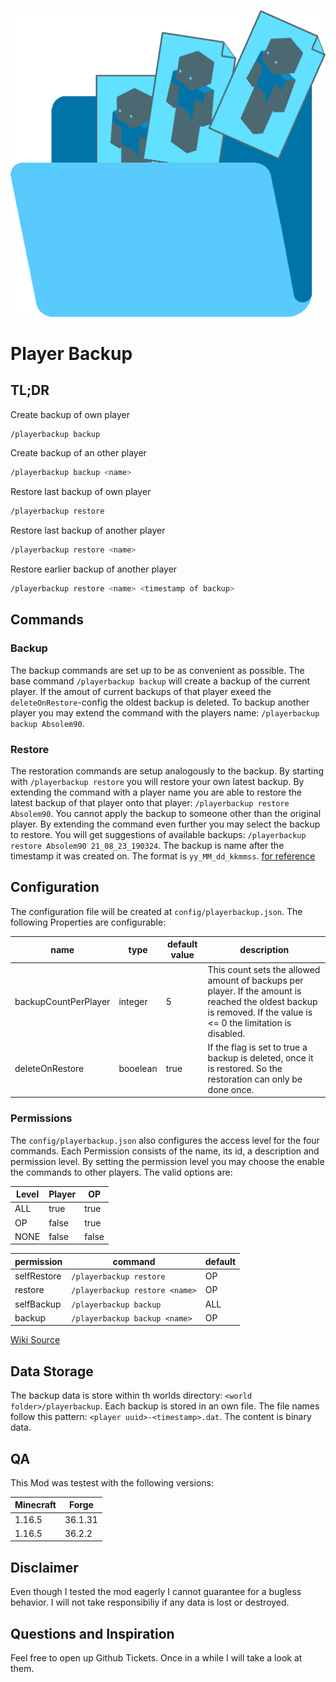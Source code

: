 ![Mod Logo](src/main/resources/playerbackup.png)

# Player Backup

## TL;DR

Create backup of own player
```bash
/playerbackup backup
```

Create backup of an other player
```bash
/playerbackup backup <name>
```

Restore last backup of own player
```bash
/playerbackup restore
```

Restore last backup of another player
```bash
/playerbackup restore <name>
```

Restore earlier backup of another player
```bash
/playerbackup restore <name> <timestamp of backup>
```

## Commands
### Backup
The backup commands are set up to be as convenient as possible. The base command ``/playerbackup backup`` will create a backup of the current player. If the amout of current backups of that player exeed the ``deleteOnRestore``-config the oldest backup is deleted.
To backup another player you may extend the command with the players name: ``/playerbackup backup Absolem90``.

### Restore
The restoration commands are setup analogously to the backup. By starting with ``/playerbackup restore`` you will restore your own latest backup.
By extending the command with a player name you are able to restore the latest backup of that player onto that player: ``/playerbackup restore Absolem90``. You cannot apply the backup to someone other than the original player.
By extending the command even further you may select the backup to restore. You will get suggestions of available backups:
``/playerbackup restore Absolem90 21_08_23_190324``. The backup is name after the timestamp it was created on. The format is `yy_MM_dd_kkmmss`. [for reference](https://docs.oracle.com/javase/8/docs/api/java/time/format/DateTimeFormatter.html)

## Configuration
The configuration file will be created at ``config/playerbackup.json``.
The following Properties are configurable:

| name | type | default value | description |
| --- | --- | --- | --- |
| backupCountPerPlayer | integer | 5 | This count sets the allowed amount of backups per player. If the amount is reached the oldest backup is removed. If the value is <= 0 the limitation is disabled. |
| deleteOnRestore | booelean | true | If the flag is set to true a backup is deleted, once it is restored. So the restoration can only be done once.|


### Permissions
The ``config/playerbackup.json`` also configures the access level for the four commands.
Each Permission consists of the name, its id, a description and permission level.
By setting the permission level you may choose the enable the commands to other players. The valid options are:

| Level | Player | OP |
| --- | --- | --- |
| ALL | true | true |
| OP | false | true |
| NONE | false | false |

| permission | command | default |
| --- | --- | --- |
| selfRestore | ``/playerbackup restore`` | OP |
| restore | ``/playerbackup restore <name>`` | OP | 
| selfBackup | ``/playerbackup backup`` | ALL |
| backup | ``/playerbackup backup <name>`` | OP |

[Wiki Source](https://nekoyue.github.io/ForgeJavaDocs-NG/javadoc/1.16.5/net/minecraftforge/server/permission/DefaultPermissionLevel.html)

## Data Storage
The backup data is store within th worlds directory: `<world folder>/playerbackup`. Each backup is stored in an own file. The file names follow this pattern:
`<player uuid>-<timestamp>.dat`. The content is binary data.

## QA
This Mod was testest with the following versions:

| Minecraft | Forge |
| --- | --- |
| 1.16.5 | 36.1.31 |
| 1.16.5 | 36.2.2 |

## Disclaimer
Even though I tested the mod eagerly I cannot guarantee for a bugless behavior. I will not take responsibiliy if any data is lost or destroyed.

## Questions and Inspiration
Feel free to open up Github Tickets. Once in a while I will take a look at them. 